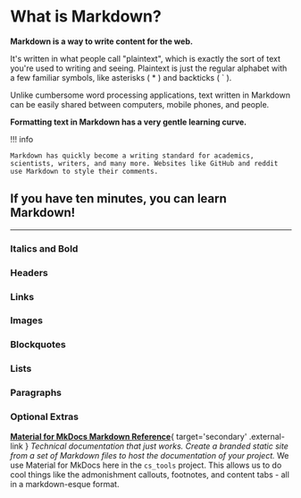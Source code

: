 # What is __Markdown__?

__Markdown is a way to write content for the web.__

It's written in what people call "plaintext", which is exactly the sort of text you're used to writing and seeing. Plaintext is just the regular alphabet with a few familiar symbols, like asterisks ( \* ) and backticks ( \` ).

Unlike cumbersome word processing applications, text written in Markdown can be easily shared between computers, mobile phones, and people.

__Formatting text in Markdown has a very gentle learning curve.__

!!! info
    
    Markdown has quickly become a writing standard for academics, scientists, writers, and many more. Websites like GitHub and reddit use Markdown to style their comments.

## If you have ten minutes, you can learn Markdown!

---

### Italics and Bold

### Headers

### Links

### Images

### Blockquotes

### Lists

### Paragraphs

### Optional Extras

[__Material for MkDocs Markdown Reference__][material-mkdoc]{ target='secondary' .external-link }
*Technical documentation that just works. Create a branded static site from a set of Markdown files to host the documentation of your project.* We use Material for MkDocs here in the `cs_tools` project. This allows us to do cool things like the admonishment callouts, footnotes, and content tabs - all in a markdown-esque format.


[material-mkdoc]: https://squidfunk.github.io/mkdocs-material/reference/abbreviations/
